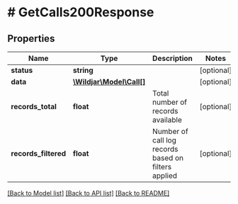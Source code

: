 # # GetCalls200Response

## Properties

Name | Type | Description | Notes
------------ | ------------- | ------------- | -------------
**status** | **string** |  | [optional]
**data** | [**\Wildjar\Model\Call[]**](Call.md) |  | [optional]
**records_total** | **float** | Total number of records available | [optional]
**records_filtered** | **float** | Number of call log records based on filters applied | [optional]

[[Back to Model list]](../../README.md#models) [[Back to API list]](../../README.md#endpoints) [[Back to README]](../../README.md)
